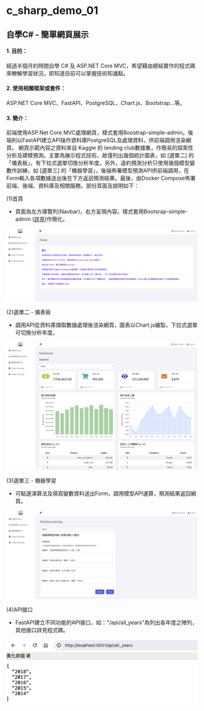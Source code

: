 # **c_sharp_demo_01**


## **自學C# - 簡單網頁展示**

#### **1. 目的：** 
經過半個月的時間自學 C# 及 ASP.NET Core MVC，希望藉由總結實作的程式碼來瞭解學習狀況，即知道目前可以掌握技術知識點。


#### **2. 使用相關框架或套件：**
ASP.NET Core MVC、FastAPI、PostgreSQL、Chart.js、Bootstrap…等。


#### **3. 簡介：** 
前端使用ASP.Net Core MVC處理網頁，樣式套用Boostrap-simple-admin。後端則以FastAPI建立API操作資料庫PostgreSQL及處理資料，供前端調用渲染網頁。
網頁示範內容之資料來自 Kaggle 的 lending club數據集，作簡易的探索性分析及建模預測。主要為展示程式技術，故僅列出幾個統計圖表，如 [選單二] 的「儀表板」，有下拉式選單切換分析年度。另外，違約預測分析只使用幾個模型變數作訓練，如 [選單三] 的「機器學習」，後端佈署模型預測API供前端調用，在Form輸入各項數據送出後在下方返迴預測結果。最後，由Docker Compose佈署前端、後端、資料庫及相關服務。部份頁面及說明如下：

(1)首頁
- 頁面為左方導覽列(Navbar)，右方呈現內容。樣式套用Bootsrap-simple-admin ([詳見](<https://github.com/pro-dev-ph/bootstrap-simple-admin-template>))作簡化。

![avatar](./README_png/page_home.png) 

(2)選單二 - 儀表板 

- 調用API從資料庫擷取數據處理後渲染網頁，圖表以Chart.js繪製，下拉式選單可切換分析年度。

![avatar](./README_png/page_dashboard.png)

(3)選單三 - 機器學習 

- 可點選演算法及填寫變數資料送出Form，調用模型API運算，預測結果返回網頁。

![avatar](./README_png/page_machinelearning.png)

(4)API接口 
- FastAPI建立不同功能的API接口，如："/api/all_years"為列出各年度之陣列，其他接口詳見程式碼。

![avatar](./README_png/page_fastapi.png)
